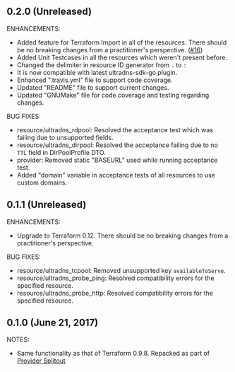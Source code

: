 ## 0.2.0 (Unreleased)

ENHANCEMENTS:
* Added feature for Terraform Import in all of the resources. There should be no breaking changes from a practitioner's perspective. ([#16](https://github.com/terraform-providers/terraform-provider-ultradns/issues/16))
* Added Unit Testcases in all the resources which weren't present before.
* Changed the delimiter in resource ID generator from `.` to `:`
* It is now compatible with latest ultradns-sdk-go plugin.
* Enhanced ".travis.yml" file to support code coverage.
* Updated "README" file to support current changes.
* Updated "GNUMake" file for code coverage and testing regarding changes.

BUG FIXES:
* resource/ultradns_rdpool: Resolved the acceptance test which was failing due to unsupported fields.
* resource/ultradns_dirpool: Resolved the acceptance failing due to no `TTL` field in DirPoolProfile DTO.
* provider: Removed static "BASEURL" used while running acceptance test.
* Added "domain" variable in acceptance tests of all resources to use custom domains.

## 0.1.1 (Unreleased)

ENHANCEMENTS:
* Upgrade to Terraform 0.12. There should be no breaking changes from a practitioner's perspective.

BUG FIXES:
* resource/ultradns_tcpool: Removed unsupported key `availableToServe`.
* resource/ultradns_probe_ping: Resolved compatibility errors for the specified resource. 
* resource/ultradns_probe_http: Resolved compatibility errors for the specified resource.

## 0.1.0 (June 21, 2017)

NOTES:

* Same functionality as that of Terraform 0.9.8. Repacked as part of [Provider Splitout](https://www.hashicorp.com/blog/upcoming-provider-changes-in-terraform-0-10/)
